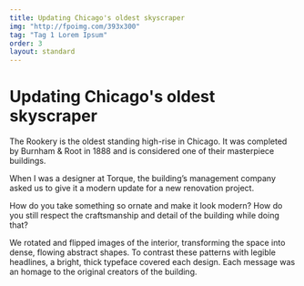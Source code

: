 ```yaml
---
title: Updating Chicago's oldest skyscraper
img: "http://fpoimg.com/393x300"
tag: "Tag 1 Lorem Ipsum"
order: 3
layout: standard
---
```



<div class="page">

  <div class="skinny">
    <h1>Updating Chicago's oldest skyscraper</h1>
    <p>The Rookery is the oldest standing high-rise in Chicago. It was completed by Burnham & Root in 1888 and is considered one of their masterpiece buildings.</p>
  </div>

  <div class="skinny">
    <p>When I was a designer at Torque, the building’s management company asked us to give it a modern update for a new renovation project.</p>
  </div>

<div class="skinny">
  <p>How do you take something so ornate and make it look modern? How do you still respect the craftsmanship and detail of the building while doing that?</p>
</div>

  <div class="skinny">
    <p>We rotated and flipped images of the interior, transforming the space into dense, flowing abstract shapes. To contrast these patterns with legible headlines, a bright, thick typeface covered each design. Each message was an homage to the original creators of the building.</p>
  </div>

</div>
